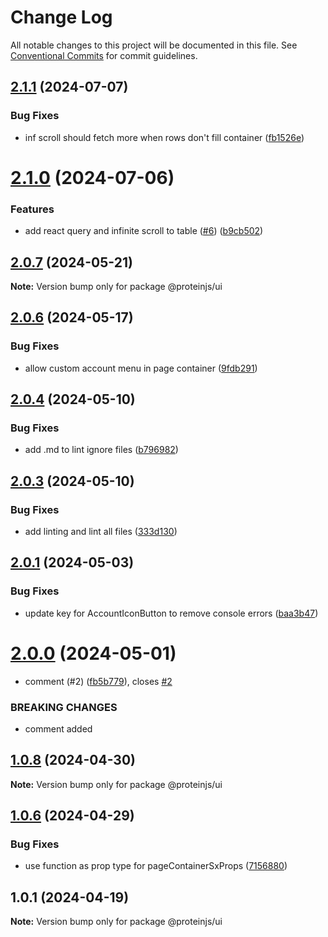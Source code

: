 # Change Log

All notable changes to this project will be documented in this file.
See [Conventional Commits](https://conventionalcommits.org) for commit guidelines.

## [2.1.1](https://github.com/proteinjs/ui/compare/@proteinjs/ui@2.1.0...@proteinjs/ui@2.1.1) (2024-07-07)


### Bug Fixes

* inf scroll should fetch more when rows don't fill container ([fb1526e](https://github.com/proteinjs/ui/commit/fb1526e36b83f0227285114d35d9e7109c896d9b))





# [2.1.0](https://github.com/proteinjs/ui/compare/@proteinjs/ui@2.0.8...@proteinjs/ui@2.1.0) (2024-07-06)


### Features

* add react query and infinite scroll to table ([#6](https://github.com/proteinjs/ui/issues/6)) ([b9cb502](https://github.com/proteinjs/ui/commit/b9cb5028c2544ca9e50dbee7af69da15a80b9c66))





## [2.0.7](https://github.com/proteinjs/ui/compare/@proteinjs/ui@2.0.6...@proteinjs/ui@2.0.7) (2024-05-21)

**Note:** Version bump only for package @proteinjs/ui





## [2.0.6](https://github.com/proteinjs/ui/compare/@proteinjs/ui@2.0.5...@proteinjs/ui@2.0.6) (2024-05-17)


### Bug Fixes

* allow custom account menu in page container ([9fdb291](https://github.com/proteinjs/ui/commit/9fdb291e8595d9ec8a05b395a413e4bc05ead59b))





## [2.0.4](https://github.com/proteinjs/ui/compare/@proteinjs/ui@2.0.3...@proteinjs/ui@2.0.4) (2024-05-10)


### Bug Fixes

* add .md to lint ignore files ([b796982](https://github.com/proteinjs/ui/commit/b7969823d8dbd34e13d22cbd5d3eecb77a2a140b))





## [2.0.3](https://github.com/proteinjs/ui/compare/@proteinjs/ui@2.0.2...@proteinjs/ui@2.0.3) (2024-05-10)


### Bug Fixes

* add linting and lint all files ([333d130](https://github.com/proteinjs/ui/commit/333d130ae81392a250f131fac041aee8d3303757))





## [2.0.1](https://github.com/proteinjs/ui/compare/@proteinjs/ui@2.0.0...@proteinjs/ui@2.0.1) (2024-05-03)

### Bug Fixes

- update key for AccountIconButton to remove console errors ([baa3b47](https://github.com/proteinjs/ui/commit/baa3b47f2fb7def11a8e9d371b4d7330ed862d03))

# [2.0.0](https://github.com/proteinjs/ui/compare/@proteinjs/ui@1.0.8...@proteinjs/ui@2.0.0) (2024-05-01)

- comment (#2) ([fb5b779](https://github.com/proteinjs/ui/commit/fb5b77988ba8fe38c222166b55036a547ec2b722)), closes [#2](https://github.com/proteinjs/ui/issues/2)

### BREAKING CHANGES

- comment added

## [1.0.8](https://github.com/proteinjs/ui/compare/@proteinjs/ui@1.0.7...@proteinjs/ui@1.0.8) (2024-04-30)

**Note:** Version bump only for package @proteinjs/ui

## [1.0.6](https://github.com/proteinjs/ui/compare/@proteinjs/ui@1.0.5...@proteinjs/ui@1.0.6) (2024-04-29)

### Bug Fixes

- use function as prop type for pageContainerSxProps ([7156880](https://github.com/proteinjs/ui/commit/71568808fb39db6c323b275273d9b8e5ba5cb1f5))

## 1.0.1 (2024-04-19)

**Note:** Version bump only for package @proteinjs/ui
